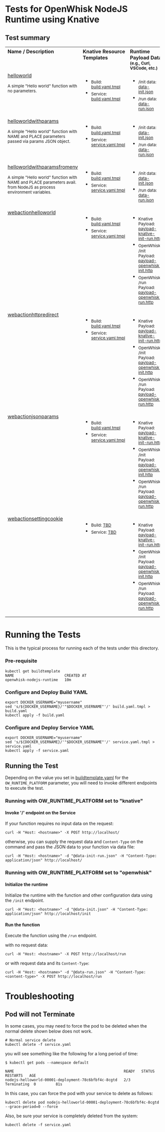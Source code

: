 <!--
#
# Licensed to the Apache Software Foundation (ASF) under one or more
# contributor license agreements.  See the NOTICE file distributed with
# this work for additional information regarding copyright ownership.
# The ASF licenses this file to You under the Apache License, Version 2.0
# (the "License"); you may not use this file except in compliance with
# the License.  You may obtain a copy of the License at
#
#     http://www.apache.org/licenses/LICENSE-2.0
#
# Unless required by applicable law or agreed to in writing, software
# distributed under the License is distributed on an "AS IS" BASIS,
# WITHOUT WARRANTIES OR CONDITIONS OF ANY KIND, either express or implied.
# See the License for the specific language governing permissions and
# limitations under the License.
#
-->

# Tests for OpenWhisk NodeJS Runtime using Knative

## Test summary

<table cellpadding="8">
  <tbody>
    <tr valign="top" align="left">
      <th width="33%">Name / Description</th>
      <th width="33%">Knative Resource Templates</th>
      <th width="33%">Runtime Payload Data<br><sub>(e.g., Curl, VSCode, etc.)</sub></th>
    </tr>
    <!-- HelloWorld -->
    <tr align="left" valign="top">
      <td>
        <a href="helloworld">helloworld</a>
        <p><sub>A simple "Hello world" function with no parameters.</sub></p>
      </td>
      <td>
        <ul>
          <li><sub>Build: <a href="helloworld/build.yaml.tmpl">build.yaml.tmpl</a></sub></li>
          <li><sub>Service: <a href="helloworld/build.yaml.tmpl">build.yaml.tmpl</a></sub></li>
        </ul>
      </td>
      <td>
        <ul>
          <li><sub>/init data: <a href="helloworld/data-init.json">data-init.json</a></sub></li>
          <li><sub>/run data: <a href="helloworld/data-run.json">data-run.json</a></sub></li>
        </ul>
      </td>
    </tr>
    <!-- HelloWorld with Params -->
    <tr align="left" valign="top">
      <td>
        <a href="helloworldwithparams">helloworldwithparams</a>
        <p><sub>A simple "Hello world" function with NAME and PLACE parameters passed via params JSON object.</sub></p>
      </td>
      <td>
        <ul>
          <li><sub>Build: <a href="helloworldwithparams/build.yaml.tmpl">build.yaml.tmpl</a></sub></li>
          <li><sub>Service: <a href="helloworldwithparams/service.yaml.tmpl">service.yaml.tmpl</a></sub></li>
        </ul>
      </td>
      <td>
        <ul>
          <li><sub>/init data: <a href="helloworldwithparams/data-init.json">data-init.json</a></sub></li>
          <li><sub>/run data: <a href="helloworldwithparams/data-run.json">data-run.json</a></sub></li>
        </ul>
      </td>
    </tr>
    <!-- HelloWorld with Params from Environment -->
    <tr align="left" valign="top">
      <td>
        <a href="helloworldwithparamsfromenv">helloworldwithparamsfromenv</a>
        <p><sub>A simple "Hello world" function with NAME and PLACE parameters avail. from NodeJS as process environment variables.</sub></p>
      </td>
      <td>
        <ul>
          <li><sub>Build: <a href="helloworldwithparamsfromenv/build.yaml.tmpl">build.yaml.tmpl</a></sub></li>
          <li><sub>Service: <a href="helloworldwithparamsfromenv/service.yaml.tmpl">service.yaml.tmpl</a></sub></li>
        </ul>
      </td>
      <td>
        <ul>
          <li><sub>/init data: <a href="helloworldwithparamsfromenv/data-init.json">data-init.json</a></sub></li>
          <li><sub>/run data: <a href="helloworldwithparamsfromenv/data-run.json">data-run.json</a></sub></li>
        </ul>
      </td>  
    </tr>
    <! =================================================== -->
    <!-- webactionhelloworld -->
    <tr align="left" valign="top">
      <td>
        <a href="webactionhelloworld">webactionhelloworld</a>
        <p><sub></sub></p>
      </td>
      <td>
        <ul>
          <li><sub>Build: <a href="webactionhelloworld/build.yaml.tmpl">build.yaml.tmpl</a></sub></li>
          <li><sub>Service: <a href="webactionhelloworld/service.yaml.tmpl">service.yaml.tmpl</a></sub></li>
        </ul>
      </td>
      <td>
        <ul>
          <li><sub>Knative Payload: <a href="webactionhelloworld/payload-knative-init-run.http">payload-knative-init-run.http</a></sub></li>
          <li><sub>OpenWhisk /init Payload: <a href="webactionhelloworld/payload-openwhisk-init.http">payload-openwhisk-init.http</a></sub></li>
          <li><sub>OpenWhisk /run Payload: <a href="webactionhelloworld/payload-openwhisk-run.http">payload-openwhisk-run.http</a></sub></li>
        </ul>
      </td>  
    </tr>
    <!-- webactionhttpredirect -->
    <tr align="left" valign="top">
      <td>
        <a href="webactionhttpredirect">webactionhttpredirect</a>
        <p><sub></sub></p>
      </td>
      <td>
        <ul>
          <li><sub>Build: <a href="webactionhttpredirect/build.yaml.tmpl">build.yaml.tmpl</a></sub></li>
          <li><sub>Service: <a href="webactionhttpredirect/service.yaml.tmpl">service.yaml.tmpl</a></sub></li>
        </ul>
      </td>
      <td>
        <ul>
          <li><sub>Knative Payload: <a href="webactionhttpredirect/payload-knative-init-run.http">payload-knative-init-run.http</a></sub></li>
          <li><sub>OpenWhisk /init Payload: <a href="webactionhttpredirect/payload-openwhisk-init.http">payload-openwhisk-init.http</a></sub></li>
          <li><sub>OpenWhisk /run Payload: <a href="webactionhttpredirect/payload-openwhisk-run.http">payload-openwhisk-run.http</a></sub></li>
        </ul>
      </td>  
    </tr>
    <!-- webactionjsonparams -->
    <tr align="left" valign="top">
      <td>
        <a href="webactionjsonparams">webactionjsonparams</a>
        <p><sub></sub></p>
      </td>
      <td>
        <ul>
          <li><sub>Build: <a href="webactionjsonparams/build.yaml.tmpl">build.yaml.tmpl</a></sub></li>
          <li><sub>Service: <a href="webactionjsonparams/service.yaml.tmpl">service.yaml.tmpl</a></sub></li>
        </ul>
      </td>
      <td>
        <ul>
          <li><sub>Knative Payload: <a href="webactionjsonparams/payload-knative-init-run.http">payload-knative-init-run.http</a></sub></li>
          <li><sub>OpenWhisk /init Payload: <a href="webactionjsonparams/payload-openwhisk-init.http">payload-openwhisk-init.http</a></sub></li>
          <li><sub>OpenWhisk /run Payload: <a href="webactionjsonparams/payload-openwhisk-run.http">payload-openwhisk-run.http</a></sub></li>
        </ul>
      </td>  
    </tr>
    <!-- webactionsettingcookie -->
    <tr align="left" valign="top">
      <td>
        <a href="webactionsettingcookie">webactionsettingcookie</a>
        <p><sub></sub></p>
      </td>
      <td>
        <ul>
          <li><sub>Build: <a href="webactionsettingcookie/build.yaml.tmpl">TBD</a></sub></li>
          <li><sub>Service: <a href="webactionsettingcookie/service.yaml.tmpl">TBD</a></sub></li>
        </ul>
      </td>
      <td>
        <ul>
          <li><sub>Knative Payload: <a href="webactionsettingcookie/payload-knative-init-run.http">payload-knative-init-run.http</a></sub></li>
          <li><sub>OpenWhisk /init Payload: <a href="webactionsettingcookie/payload-openwhisk-init.http">payload-openwhisk-init.http</a></sub></li>
          <li><sub>OpenWhisk /run Payload: <a href="webactionsettingcookie/payload-openwhisk-run.http">payload-openwhisk-run.http</a></sub></li>
        </ul>
      </td>  
    </tr>
  </tbody>
</table>   

# Running the Tests

This is the typical process for running each of the tests under this directory.

### Pre-requisite

```
kubectl get buildtemplate
NAME                       CREATED AT
openwhisk-nodejs-runtime   10m
```

### Configure and Deploy Build YAML 

```
export DOCKER_USERNAME="myusername"
sed 's/${DOCKER_USERNAME}/'"$DOCKER_USERNAME"'/' build.yaml.tmpl > build.yaml
kubectl apply -f build.yaml
```

### Configure and Deploy Service YAML

```
export DOCKER_USERNAME="myusername"
sed 's/${DOCKER_USERNAME}/'"$DOCKER_USERNAME"'/' service.yaml.tmpl > service.yaml
kubectl apply -f service.yaml
```

## Running the Test

Depending on the value you set in [buildtemplate.yaml](../buildtemplate.yaml) for the ```OW_RUNTIME_PLATFORM``` parameter, you will need to invoke different endpoints to execute the test.

### Running with OW_RUNTIME_PLATFORM set to "knative"

#### Invoke '/' endpoint on the Service

If your function requires no input data on the request:

```
curl -H "Host: <hostname>" -X POST http://localhost/
```

otherwise, you can supply the request data and ```Content-Type``` on the command and pass the JSON data to your function via data file:

```
curl -H "Host: <hostname>" -d "@data-init-run.json" -H "Content-Type: application/json" http://localhost/
```

### Running with OW_RUNTIME_PLATFORM set to "openwhisk"

#### Initialize the runtime

Initialize the runtime with the function and other configuration data using the ```/init``` endpoint.

```
curl -H "Host: <hostname>" -d "@data-init.json" -H "Content-Type: application/json" http://localhost/init
```

#### Run the function

Execute the function using the ```/run``` endpoint.

with no request data:

```
curl -H "Host: <hostname>" -X POST http://localhost/run
```

or with request data and its ```Content-Type```:

```
curl -H "Host: <hostname>" -d "@data-run.json" -H "Content-Type: <content-type>" -X POST http://localhost/run
```
# Troubleshooting

## Pod will not Terminate

In some cases, you may need to force the pod to be deleted when the normal delete shown below does not work.
```
# Normal service delete
kubectl delete -f service.yaml
```

you will see something like the following for a long period of time:
```
$ kubectl get pods --namespace default

NAME                                                  READY   STATUS      RESTARTS   AGE
nodejs-helloworld-00001-deployment-78c6bfbf4c-8cgtd   2/3     Terminating  0         81s
```

In this case, you can force the pod with your service to delete as follows:
```
kubectl delete pod nodejs-helloworld-00001-deployment-78c6bfbf4c-8cgtd --grace-period=0 --force
```

Also, be sure your service is completely deleted from the system:
```
kubectl delete -f service.yaml
```

<!--
## Runtime creation & deletion

Prior to starting each test, a fresh Runtime container is required since (by default) each can only be initialized once (i.e., /init entrypoint called once with a single function source code).  Conversely, the runtime once run with a test needs to be deleted for the next test. Each test indicates which Service YAML you need to "apply" or "delete" to assure a fresh runtime.
-->
